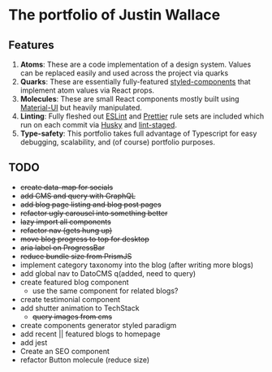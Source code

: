 # The portfolio of Justin Wallace

## Features

1. **Atoms**: These are a code implementation of a design system. Values can be replaced easily and used across the
   project via quarks
2. **Quarks**: These are essentially fully-featured [styled-components](https://styled-components.com/) that implement
   atom values via React props.
3. **Molecules**: These are small React components mostly built using [Material-UI](https://mui.com/) but heavily
   manipulated.
4. **Linting**: Fully fleshed out [ESLint](https://eslint.org/) and [Prettier](https://prettier.io) rule sets are
   included which run on each commit via [Husky](https://typicode.github.io/husky) and
   [lint-staged](https://www.npmjs.com/package/lint-staged).
5. **Type-safety**: This portfolio takes full advantage of Typescript for easy debugging, scalability, and (of course)
   portfolio purposes.

## TODO

- ~~create data-map for socials~~
- ~~add CMS and query with GraphQL~~
- ~~add blog page listing and blog post pages~~
- ~~refactor ugly carousel into something better~~
- ~~lazy import all components~~
- ~~refactor nav (gets hung up)~~
- ~~move blog progress to top for desktop~~
- ~~aria label on ProgressBar~~
- ~~reduce bundle size from PrismJS~~
- implement category taxonomy into the blog (after writing more blogs)
- add global nav to DatoCMS q(added, need to query)
- create featured blog component
  - use the same component for related blogs?
- create testimonial component
- add shutter animation to TechStack
  - ~~query images from cms~~
- create components generator styled paradigm
- add recent || featured blogs to homepage
- add jest
- Create an SEO component
- refactor Button molecule (reduce size)
